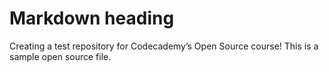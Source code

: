 # Markdown heading
Creating a test repository for Codecademy’s Open Source course!
This is a sample open source file.
